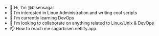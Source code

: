 - 👋 Hi, I’m @bisensagar
- 👀 I’m interested in Linux Administration and writing cool scripts
- 🌱 I’m currently learning DevOps
- 💞️ I’m looking to collaborate on anything related to Linux/Unix & DevOps
- 📫 How to reach me sagarbisen.netlify.app

<!---
bisensagar/bisensagar is a ✨ special ✨ repository because its `README.md` (this file) appears on your GitHub profile.
You can click the Preview link to take a look at your changes.
--->
